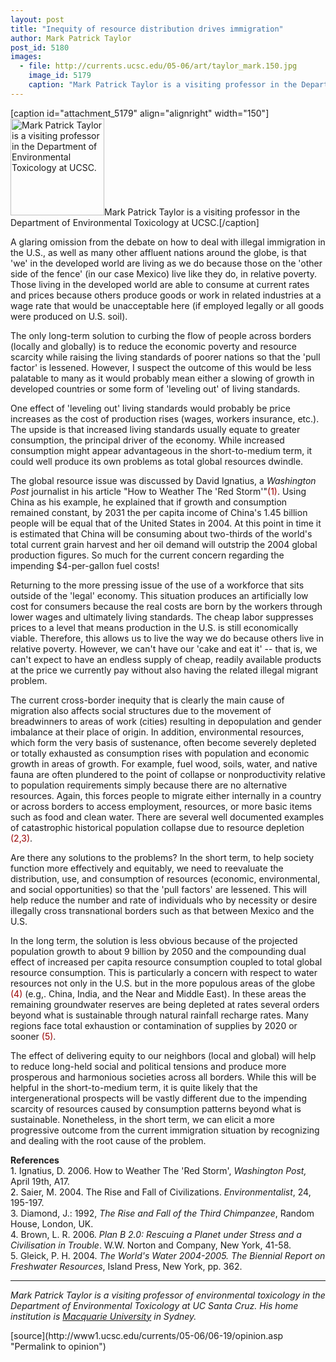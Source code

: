 ```yaml
---
layout: post
title: "Inequity of resource distribution drives immigration"
author: Mark Patrick Taylor
post_id: 5180
images:
  - file: http://currents.ucsc.edu/05-06/art/taylor_mark.150.jpg
    image_id: 5179
    caption: "Mark Patrick Taylor is a visiting professor in the Department of Environmental Toxicology at UCSC."
---
```


[caption id="attachment_5179" align="alignright" width="150"]<a href="http://localhost/mysite/wp-content/uploads/2006/06/taylor_mark.150.jpg"><img class="size-full wp-image-5179" src="http://localhost/mysite/wp-content/uploads/2006/06/taylor_mark.150.jpg" alt="Mark Patrick Taylor is a visiting professor in the Department of Environmental Toxicology at UCSC." width="150" height="155" /></a>Mark Patrick Taylor is a visiting professor in the Department of Environmental Toxicology at UCSC.[/caption]
<a name="content" id="content"></a>
<p>
  A glaring omission from the debate on how to deal with illegal immigration in the U.S., as well as many other affluent nations around the globe, is that 'we' in the developed world are living as we do because those on the 'other side of the fence' (in our case Mexico) live like they do, in relative poverty. Those living in the developed world are able to consume at current rates and prices because others produce goods or work in related industries at a wage rate that would be unacceptable here (if employed legally or all goods were produced on U.S. soil).
</p>
<p>
  The only long-term solution to curbing the flow of people across borders (locally and globally) is to reduce the economic poverty and resource scarcity while raising the living standards of poorer nations so that the 'pull factor' is lessened. However, I suspect the outcome of this would be less palatable to many as it would probably mean either a slowing of growth in developed countries or some form of 'leveling out' of living standards.
</p>
<p>
  One effect of 'leveling out' living standards would probably be price increases as the cost of production rises (wages, workers insurance, etc.). The upside is that increased living standards usually equate to greater consumption, the principal driver of the economy. While increased consumption might appear advantageous in the short-to-medium term, it could well produce its own problems as total global resources dwindle.
</p>
<p>
  The global resource issue was discussed by David Ignatius, a <i>Washington Post</i> journalist in his article "How to Weather The 'Red Storm'"<font color="#990000">(1)</font>. Using China as his example, he explained that if growth and consumption remained constant, by 2031 the per capita income of China's 1.45 billion people will be equal that of the United States in 2004. At this point in time it is estimated that China will be consuming about two-thirds of the world's total current grain harvest and her oil demand will outstrip the 2004 global production figures. So much for the current concern regarding the impending $4-per-gallon fuel costs!
</p>
<p>
  Returning to the more pressing issue of the use of a workforce that sits outside of the 'legal' economy. This situation produces an artificially low cost for consumers because the real costs are born by the workers through lower wages and ultimately living standards. The cheap labor suppresses prices to a level that means production in the U.S. is still economically viable. Therefore, this allows us to live the way we do because others live in relative poverty. However, we can't have our 'cake and eat it' -- that is, we can't expect to have an endless supply of cheap, readily available products at the price we currently pay without also having the related illegal migrant problem.
</p>
<p>
  The current cross-border inequity that is clearly the main cause of migration also affects social structures due to the movement of breadwinners to areas of work (cities) resulting in depopulation and gender imbalance at their place of origin. In addition, environmental resources, which form the very basis of sustenance, often become severely depleted or totally exhausted as consumption rises with population and economic growth in areas of growth. For example, fuel wood, soils, water, and native fauna are often plundered to the point of collapse or nonproductivity relative to population requirements simply because there are no alternative resources. Again, this forces people to migrate either internally in a country or across borders to access employment, resources, or more basic items such as food and clean water. There are several well documented examples of catastrophic historical population collapse due to resource depletion <font color="#990000">(2,3)</font>.
</p>
<p>
  Are there any solutions to the problems? In the short term, to help society function more effectively and equitably, we need to reevaluate the distribution, use, and consumption of resources (economic, environmental, and social opportunities) so that the 'pull factors' are lessened. This will help reduce the number and rate of individuals who by necessity or desire illegally cross transnational borders such as that between Mexico and the U.S.
</p>
<p>
  In the long term, the solution is less obvious because of the projected population growth to about 9 billion by 2050 and the compounding dual effect of increased per capita resource consumption coupled to total global resource consumption. This is particularly a concern with respect to water resources not only in the U.S. but in the more populous areas of the globe <font color="#990000">(4)</font> (e.g,. China, India, and the Near and Middle East). In these areas the remaining groundwater reserves are being depleted at rates several orders beyond what is sustainable through natural rainfall recharge rates. Many regions face total exhaustion or contamination of supplies by 2020 or sooner <font color="#990000">(5)</font>.
</p>
<p>
  The effect of delivering equity to our neighbors (local and global) will help to reduce long-held social and political tensions and produce more prosperous and harmonious societies across all borders. While this will be helpful in the short-to-medium term, it is quite likely that the intergenerational prospects will be vastly different due to the impending scarcity of resources caused by consumption patterns beyond what is sustainable. Nonetheless, in the short term, we can elicit a more progressive outcome from the current immigration situation by recognizing and dealing with the root cause of the problem.
</p>
<p>
  <b>References</b><br>
  <font color="#000000">1.</font> Ignatius, D. 2006. How to Weather The 'Red Storm', <i>Washington Post,</i> April 19th, A17.<br>
  <font color="#000000">2.</font> Saier, M. 2004. The Rise and Fall of Civilizations. <i>Environmentalist</i>, 24, 195-197.<br>
  3. Diamond, J.: 1992, <i>The Rise and Fall of the Third Chimpanzee</i>, Random House, London, UK.<br>
  4. Brown, L. R. 2006. <i>Plan B 2.0: Rescuing a Planet under Stress and a Civilisation in Trouble</i>. W.W. Norton and Company, New York, 41-58.<br>
  5. Gleick, P. H. 2004. <i>The World's Water 2004-2005. The Biennial Report on Freshwater Resources</i>, Island Press, New York, pp. 362.
</p>
<hr>
<i>Mark Patrick Taylor is a visiting professor of environmental toxicology in the Department of Environmental Toxicology at UC Santa Cruz. His home institution is <a href="http://www.els.mq.edu.au/index.html">Macquarie University</a> in Sydney.</i><br>
<form>
  <input name="t1" size="-1" type="hidden">
</form>



</p>
[source](http://www1.ucsc.edu/currents/05-06/06-19/opinion.asp "Permalink to opinion")
